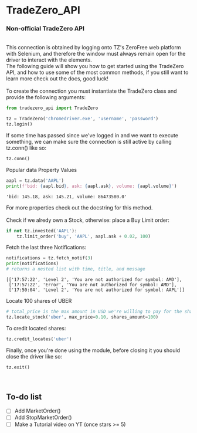 # TradeZero_API

### Non-official TradeZero API
<br />
This connection is obtained by logging onto TZ's ZeroFree web platform with Selenium, and therefore the window must always remain open for the driver to interact with the elements.<br />
The following guide will show you how to get started using the TradeZero API, and how to use some of the most common methods, if you still want to learn more check out the docs, good luck!<br /><br />
To create the connection you must instantiate the TradeZero class and provide the following arguments:

```python
from tradezero_api import TradeZero

tz = TradeZero('chromedriver.exe', 'username', 'password')
tz.login()
```
If some time has passed since we've logged in and we want to execute something, we can make sure the connection is still active by calling tz.conn() like so:
```python
tz.conn()
```
Popular data Property Values
```python
aapl = tz.data('AAPL')
print(f'bid: {aapl.bid}, ask: {aapl.ask}, volume: {aapl.volume}')
```
```
'bid: 145.18, ask: 145.21, volume: 86473580.0'
```
For more properties check out the docstring for this method.
<br /><br />
Check if we alredy own a Stock, otherwise: place a Buy Limit order:
```python
if not tz.invested('AAPL'):    
    tz.limit_order('buy', 'AAPL', aapl.ask + 0.02, 100)
```
Fetch the last three Notifications:
```python
notifications = tz.fetch_notif(3)
print(notifications)
# returns a nested list with time, title, and message
```
```
[['17:57:22', 'Level 2', 'You are not authorized for symbol: AMD'],
 ['17:57:22', 'Error', 'You are not authorized for symbol: AMD'],
 ['17:50:04', 'Level 2', 'You are not authorized for symbol: AAPL']]
```
Locate 100 shares of UBER
```python
# total_price is the max amount in USD we're willing to pay for the shares
tz.locate_stock('uber', max_price=0.10, shares_amount=100)
```
To credit located shares:
```python
tz.credit_locates('uber')
```
Finally, once you're done using the module, before closing it you should close the driver like so:
```python
tz.exit()
```
<br />

<!-- Task List -->
## To-do list
* [ ] Add MarketOrder()
* [ ] Add StopMarketOrder()
* [ ] Make a Tutorial video on YT (once stars >= 5)
